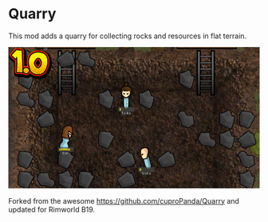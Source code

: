 # Quarry

This mod adds a quarry for collecting rocks and resources in flat terrain.

![Preview](https://raw.githubusercontent.com/Benjamin-S/Quarry/master/About/Preview.PNG)


Forked from the awesome https://github.com/cuproPanda/Quarry and updated for Rimworld B19.
